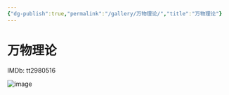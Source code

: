 ```yaml
---
{"dg-publish":true,"permalink":"/gallery/万物理论/","title":"万物理论"}
---
```



# 万物理论

IMDb: tt2980516

![image](https://img1.doubanio.com/view/photo/s_ratio_poster/public/p2210832820.webp)
